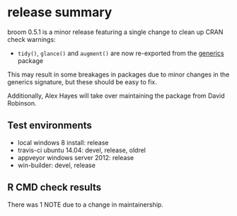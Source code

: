 # release summary

broom 0.5.1 is a minor release featuring a single change to clean up CRAN check warnings:

- `tidy()`, `glance()` and `augment()` are now re-exported from the [generics](https://github.com/r-lib/generics) package

This may result in some breakages in packages due to minor changes in the generics signature, but these should be easy to fix.

Additionally, Alex Hayes will take over maintaining the package from David Robinson.

## Test environments

- local windows 8 install: release
- travis-ci ubuntu 14.04: devel, release, oldrel
- appveyor windows server 2012: release 
- win-builder: devel, release

## R CMD check results

There was 1 NOTE due to a change in maintainership.
